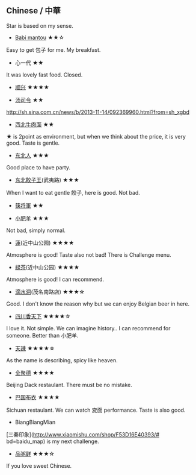 ## Chinese / 中華

Star is based on my sense.


- [Babi mantou](http://www.babifood.com/) ★★☆

Easy to get 包子 for me. My breakfast.

- 心一代 ★★

It was lovely fast food. Closed.

- [顺兴](http://www.dianping.com/shop/4116891) ★★★★

- [汤司令](http://www.dianping.com/shop/2440174) ★★

http://sh.sina.com.cn/news/b/2013-11-14/092369960.html?from=sh_xgbd

- [西北牛肉面](http://shvoice.com/special_feature/29448.html) ★★

★ is 2point as environment, but when we think about the price, it is very good. Taste is gentle.

- [东北人](http://www.dianping.com/shop/501100) ★★★

Good place to have party.

- [东北餃子王](http://www.dianping.com/shop/3053281)(武夷路) ★★★

When I want to eat gentle 餃子, here is good. Not bad.

- [筷将軍](http://www.dianping.com/shop/3103783) ★★


- [小肥羊](http://www.hinabe.net/) ★★★

Not bad, simply normal.

- [蓮](http://www.dianping.com/shop/3548134)(近中山公园) ★★★★

Atmosphere is good! Taste also not bad! There is Challenge menu.

- [緑茶](http://www.dianping.com/shop/6043342)(近中山公园) ★★★★

Atmosphere is good! I can recommend.

- [滴水洞](http://www.dianping.com/shop/500156)(茂名南路店) ★★★☆

Good. I don't know the reason why but we can enjoy Belgian beer in here.

- [四川香天下](http://www.dianping.com/shop/13803854) ★★★★☆

I love it. Not simple. We can imagine history.. I can recommend for someone. Better than 小肥羊.

- [天辣](http://www.dianping.com/shop/11575638) ★★★★☆

As the name is describing, spicy like heaven.

- [全聚德](http://www.dianping.com/shop/24836498) ★★★★

Beijing Dack restaulant. There must be no mistake.

- [巴国布衣](http://www.dianping.com/shop/8624555) ★★★★

Sichuan restaulant. We can watch 変面 performance. Taste is also good.

- BiangBiangMian

[三秦印象](http://www.xiaomishu.com/shop/F53D16E40393/# bd=baidu_map) is my next challenge.


- [品粥鲜](http://www.dianping.com/shop/17853344) ★★★☆

If you love sweet Chinese.




